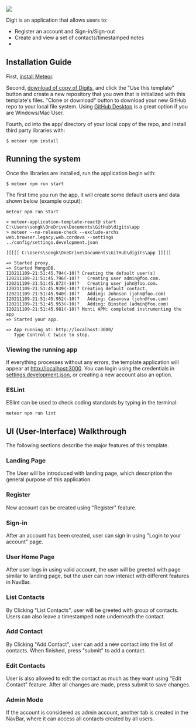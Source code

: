 ![](https://raw.githubusercontent.com/ics-software-engineering/meteor-application-template-react/master/doc/landing-page.png)

Digit is an application that allows users to:

  * Register an account and Sign-in/Sign-out
  * Create and view a set of contacts/timestamped notes
  * 
## Installation Guide

First, [install Meteor](https://www.meteor.com/install).

Second, [download of copy of Digits](https://github.com/eric-song1773/digits), and click the "Use this template" button and create a new repository that you own that is initialized with this template's files. "Clone or download" button to download your new GitHub repo to your local file system.  Using [GitHub Desktop](https://desktop.github.com/) is a great option if you are Windows/Mac User.

Fourth, cd into the app/ directory of your local copy of the repo, and install third party libraries with:

```
$ meteor npm install
```

## Running the system

Once the libraries are installed, run the application begin with:

```
$ meteor npm run start
```

The first time you run the app, it will create some default users and data shown below (example output):

```
meteor npm run start

> meteor-application-template-react@ start C:\Users\songk\OneDrive\Documents\GitHub\digits\app
> meteor --no-release-check --exclude-archs web.browser.legacy,web.cordova --settings ../config/settings.development.json

[[[[[ C:\Users\songk\OneDrive\Documents\GitHub\digits\app ]]]]]

=> Started proxy.
=> Started MongoDB.
I20211109-21:51:45.794(-10)? Creating the default user(s)
I20211109-21:51:45.796(-10)?   Creating user admin@foo.com.
I20211109-21:51:45.872(-10)?   Creating user john@foo.com.
I20211109-21:51:45.939(-10)? Creating default contact.
I20211109-21:51:45.940(-10)?   Adding: Johnson (john@foo.com)
I20211109-21:51:45.952(-10)?   Adding: Casanova (john@foo.com)
I20211109-21:51:45.953(-10)?   Adding: Binsted (admin@foo.com)
I20211109-21:51:45.981(-10)? Monti APM: completed instrumenting the app
=> Started your app.

=> App running at: http://localhost:3000/
   Type Control-C twice to stop.
```

### Viewing the running app

If everything processes without any errors, the template application will appear at [http://localhost:3000](http://localhost:3000).  You can login using the credentials in [settings.development.json](https://github.com/ics-software-engineering/meteor-application-template-react/blob/master/config/settings.development.json), or creating a new account also an option.

### ESLint

ESlint can be used to check coding standards by typing in the terminal:

```
meteor npm run lint
```

## UI (User-Interface) Walkthrough

The following sections describe the major features of this template.

### Landing Page

The User will be introduced with landing page, which description the general purpose of this application.

### Register

New account can be created using "Register" feature.

### Sign-in

After an account has been created, user can sign in using "Login to your account" page.

### User Home Page

After user logs in using valid account, the user will be greeted with page similar to landing page, but the user can now interact with different features in NavBar. 

### List Contacts

By Clicking "List Contacts", user will be greeted with group of contacts. Users can also leave a timestamped note underneath the contact.

### Add Contact

By Clicking "Add Contact", user can add a new contact into the list of contacts. When finished, press "submit" to add a contact. 

### Edit Contacts

User is also allowed to edit the contact as much as they want using "Edit Contact" feature. After all changes are made, press submit to save changes.  

### Admin Mode

If the account is considered as admin account, another tab is created in the NavBar, where it can access all contacts created by all users. 
